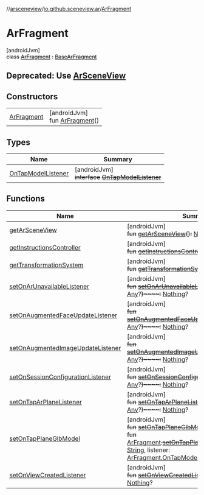 //[arsceneview](../../../index.md)/[io.github.sceneview.ar](../index.md)/[ArFragment](index.md)

# ArFragment

[androidJvm]\
~~class~~ [~~ArFragment~~](index.md) ~~:~~ [~~BaseArFragment~~](../-base-ar-fragment/index.md)

##  Deprecated: Use [ArSceneView](../-ar-scene-view/index.md)

## Constructors

| | |
|---|---|
| [ArFragment](-ar-fragment.md) | [androidJvm]<br>fun [ArFragment](-ar-fragment.md)() |

## Types

| Name | Summary |
|---|---|
| [OnTapModelListener](-on-tap-model-listener/index.md) | [androidJvm]<br>~~interface~~ [~~OnTapModelListener~~](-on-tap-model-listener/index.md) |

## Functions

| Name | Summary |
|---|---|
| [getArSceneView](../-base-ar-fragment/get-ar-scene-view.md) | [androidJvm]<br>~~fun~~ [~~getArSceneView~~](../-base-ar-fragment/get-ar-scene-view.md)~~(~~~~)~~~~:~~ [Nothing](https://kotlinlang.org/api/latest/jvm/stdlib/kotlin/-nothing/index.html)? |
| [getInstructionsController](../-base-ar-fragment/get-instructions-controller.md) | [androidJvm]<br>~~fun~~ [~~getInstructionsController~~](../-base-ar-fragment/get-instructions-controller.md)~~(~~~~)~~~~:~~ [Nothing](https://kotlinlang.org/api/latest/jvm/stdlib/kotlin/-nothing/index.html)? |
| [getTransformationSystem](../-base-ar-fragment/get-transformation-system.md) | [androidJvm]<br>~~fun~~ [~~getTransformationSystem~~](../-base-ar-fragment/get-transformation-system.md)~~(~~~~)~~~~:~~ [Nothing](https://kotlinlang.org/api/latest/jvm/stdlib/kotlin/-nothing/index.html)? |
| [setOnArUnavailableListener](../-base-ar-fragment/set-on-ar-unavailable-listener.md) | [androidJvm]<br>~~fun~~ [~~setOnArUnavailableListener~~](../-base-ar-fragment/set-on-ar-unavailable-listener.md)~~(~~any: [Any](https://kotlinlang.org/api/latest/jvm/stdlib/kotlin/-any/index.html)?~~)~~~~:~~ [Nothing](https://kotlinlang.org/api/latest/jvm/stdlib/kotlin/-nothing/index.html)? |
| [setOnAugmentedFaceUpdateListener](../-base-ar-fragment/set-on-augmented-face-update-listener.md) | [androidJvm]<br>~~fun~~ [~~setOnAugmentedFaceUpdateListener~~](../-base-ar-fragment/set-on-augmented-face-update-listener.md)~~(~~listener: [Any](https://kotlinlang.org/api/latest/jvm/stdlib/kotlin/-any/index.html)?~~)~~~~:~~ [Nothing](https://kotlinlang.org/api/latest/jvm/stdlib/kotlin/-nothing/index.html)? |
| [setOnAugmentedImageUpdateListener](../-base-ar-fragment/set-on-augmented-image-update-listener.md) | [androidJvm]<br>~~fun~~ [~~setOnAugmentedImageUpdateListener~~](../-base-ar-fragment/set-on-augmented-image-update-listener.md)~~(~~listener: [Any](https://kotlinlang.org/api/latest/jvm/stdlib/kotlin/-any/index.html)?~~)~~~~:~~ [Nothing](https://kotlinlang.org/api/latest/jvm/stdlib/kotlin/-nothing/index.html)? |
| [setOnSessionConfigurationListener](../-base-ar-fragment/set-on-session-configuration-listener.md) | [androidJvm]<br>~~fun~~ [~~setOnSessionConfigurationListener~~](../-base-ar-fragment/set-on-session-configuration-listener.md)~~(~~any: [Any](https://kotlinlang.org/api/latest/jvm/stdlib/kotlin/-any/index.html)?~~)~~~~:~~ [Nothing](https://kotlinlang.org/api/latest/jvm/stdlib/kotlin/-nothing/index.html)? |
| [setOnTapArPlaneListener](../-base-ar-fragment/set-on-tap-ar-plane-listener.md) | [androidJvm]<br>~~fun~~ [~~setOnTapArPlaneListener~~](../-base-ar-fragment/set-on-tap-ar-plane-listener.md)~~(~~listener: [Any](https://kotlinlang.org/api/latest/jvm/stdlib/kotlin/-any/index.html)?~~)~~~~:~~ [Nothing](https://kotlinlang.org/api/latest/jvm/stdlib/kotlin/-nothing/index.html)? |
| [setOnTapPlaneGlbModel](set-on-tap-plane-glb-model.md) | [androidJvm]<br>~~fun~~ [~~setOnTapPlaneGlbModel~~](set-on-tap-plane-glb-model.md)~~(~~glbSource: [String](https://kotlinlang.org/api/latest/jvm/stdlib/kotlin/-string/index.html)~~)~~<br>~~fun~~ [ArFragment](index.md)~~.~~[~~setOnTapPlaneGlbModel~~](set-on-tap-plane-glb-model.md)~~(~~glbSource: [String](https://kotlinlang.org/api/latest/jvm/stdlib/kotlin/-string/index.html), listener: [ArFragment.OnTapModelListener](-on-tap-model-listener/index.md)~~)~~ |
| [setOnViewCreatedListener](set-on-view-created-listener.md) | [androidJvm]<br>~~fun~~ [~~setOnViewCreatedListener~~](set-on-view-created-listener.md)~~(~~any: [Any](https://kotlinlang.org/api/latest/jvm/stdlib/kotlin/-any/index.html)?~~)~~~~:~~ [Nothing](https://kotlinlang.org/api/latest/jvm/stdlib/kotlin/-nothing/index.html)? |
